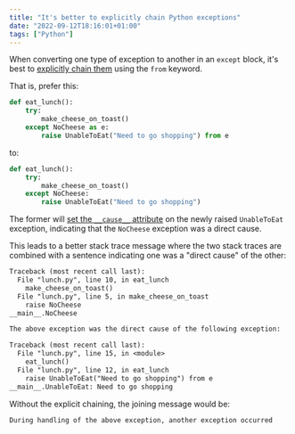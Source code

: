 ```yaml
---
title: "It's better to explicitly chain Python exceptions"
date: "2022-09-12T18:16:01+01:00"
tags: ["Python"]
---
```


When converting one type of exception to another in an `except` block, it's best
to [explicitly chain them][exception_chaining] using the `from` keyword.

That is, prefer this:

```py
def eat_lunch():
    try:
        make_cheese_on_toast()
    except NoCheese as e:
        raise UnableToEat("Need to go shopping") from e
```

to:

```py
def eat_lunch():
    try:
        make_cheese_on_toast()
    except NoCheese:
        raise UnableToEat("Need to go shopping")
```

The former will [set the `__cause__` attribute][exception_context] on the newly
raised `UnableToEat` exception, indicating that the `NoCheese` exception was a
direct cause.

This leads to a better stack trace message where the two stack traces are
combined with a sentence indicating one was a "direct cause" of the other:

```txt
Traceback (most recent call last):
  File "lunch.py", line 10, in eat_lunch
    make_cheese_on_toast()
  File "lunch.py", line 5, in make_cheese_on_toast
    raise NoCheese
__main__.NoCheese

The above exception was the direct cause of the following exception:

Traceback (most recent call last):
  File "lunch.py", line 15, in <module>
    eat_lunch()
  File "lunch.py", line 12, in eat_lunch
    raise UnableToEat("Need to go shopping") from e
__main__.UnableToEat: Need to go shopping
```

Without the explicit chaining, the joining message would be:

```
During handling of the above exception, another exception occurred
```

[exception_chaining]:
  https://docs.python.org/3/tutorial/errors.html#exception-chaining
[exception_context]:
  https://docs.python.org/3/library/exceptions.html#exception-context

